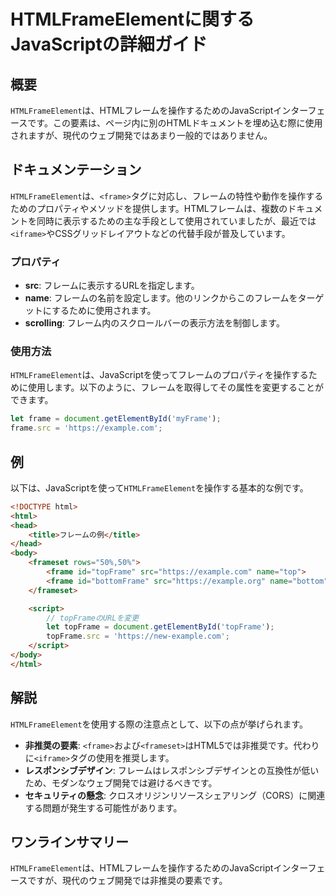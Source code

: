 <!--
Meta Description: # HTMLFrameElementに関するJavaScriptの詳細ガイド ## 概要 `HTMLFrameElement`は、HTMLフレームを操作するためのJavaScriptインターフェースです。この要素は、ページ内に別のHTMLドキュメントを埋め込む際に使用されますが、現代のウェブ開発では...
Meta Keywords: htmlframeelement, frame, src, https, example
-->

# HTMLFrameElementに関するJavaScriptの詳細ガイド

## 概要
`HTMLFrameElement`は、HTMLフレームを操作するためのJavaScriptインターフェースです。この要素は、ページ内に別のHTMLドキュメントを埋め込む際に使用されますが、現代のウェブ開発ではあまり一般的ではありません。

## ドキュメンテーション
`HTMLFrameElement`は、`<frame>`タグに対応し、フレームの特性や動作を操作するためのプロパティやメソッドを提供します。HTMLフレームは、複数のドキュメントを同時に表示するための主な手段として使用されていましたが、最近では`<iframe>`やCSSグリッドレイアウトなどの代替手段が普及しています。

### プロパティ
- **src**: フレームに表示するURLを指定します。
- **name**: フレームの名前を設定します。他のリンクからこのフレームをターゲットにするために使用されます。
- **scrolling**: フレーム内のスクロールバーの表示方法を制御します。

### 使用方法
`HTMLFrameElement`は、JavaScriptを使ってフレームのプロパティを操作するために使用します。以下のように、フレームを取得してその属性を変更することができます。

```javascript
let frame = document.getElementById('myFrame');
frame.src = 'https://example.com';
```

## 例
以下は、JavaScriptを使って`HTMLFrameElement`を操作する基本的な例です。

```html
<!DOCTYPE html>
<html>
<head>
    <title>フレームの例</title>
</head>
<body>
    <frameset rows="50%,50%">
        <frame id="topFrame" src="https://example.com" name="top">
        <frame id="bottomFrame" src="https://example.org" name="bottom">
    </frameset>

    <script>
        // topFrameのURLを変更
        let topFrame = document.getElementById('topFrame');
        topFrame.src = 'https://new-example.com';
    </script>
</body>
</html>
```

## 解説
`HTMLFrameElement`を使用する際の注意点として、以下の点が挙げられます。

- **非推奨の要素**: `<frame>`および`<frameset>`はHTML5では非推奨です。代わりに`<iframe>`タグの使用を推奨します。
- **レスポンシブデザイン**: フレームはレスポンシブデザインとの互換性が低いため、モダンなウェブ開発では避けるべきです。
- **セキュリティの懸念**: クロスオリジンリソースシェアリング（CORS）に関連する問題が発生する可能性があります。

## ワンラインサマリー
`HTMLFrameElement`は、HTMLフレームを操作するためのJavaScriptインターフェースですが、現代のウェブ開発では非推奨の要素です。